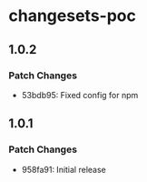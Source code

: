 # changesets-poc

## 1.0.2

### Patch Changes

- 53bdb95: Fixed config for npm

## 1.0.1

### Patch Changes

- 958fa91: Initial release
